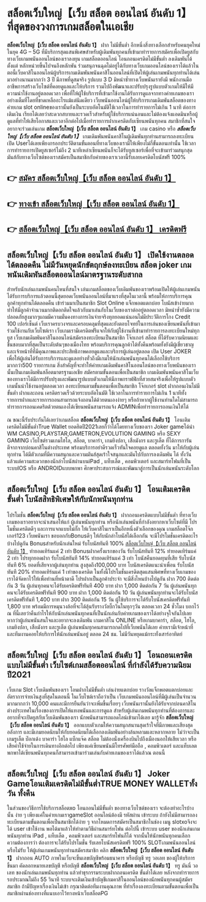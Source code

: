 # สล็อตเว็บใหญ่【เว็บ สล็อต ออนไลน์ อันดับ 1】  ที่สุดของวงการเกมสล็อตในเอเชีย

**สล็อตเว็บใหญ่【เว็บ สล็อต ออนไลน์ อันดับ 1】** ฝาก ไม่มีขั้นต่ำ  อีกหนึ่งสิ่งทางเลือกสำหรับคนยุคใหม่ในยุค 4G – 5G ที่มีบริการสุดแสนพิเศษสำหรับผู้เดิมพันทุกคนที่เข้ามาทำรายการสมัครเพื่อเปิดยูสกับทางเว็บเกมพนันออนไลน์ของเราลงทุน เกมสล็อตออนไลน์ โอนถอนเครดิตไม่มีขั้นต่ำ ลงเดิมพันได้ตั้งแต่ หลักหน่วยขึ้นไปจนถึงหลักพัน ร่วมสนุกจนฉุดไม่อยู่ได้กับทางเว็บเกมออนไลน์ของเราได้แล้วในตอนี้เว็บคาสิโนออนไลน์ผู้บริการเกมเดิมพันพนันคาสิโนออนไลน์ที่เปิดให้ผู้เล่นเกมพนันทุกท่านได้เล่นมาอย่างนานมากกว่า 3 ปี มีภาพที่ดูสมจริง รูปแบบ 3 D
มิหนำซ้ำทางเว็บพนันเรายังมี พนักงานมืออาชีพการสร้างเว็บไซต์ที่คอยดูแลและให้บริการ  รวมไปถึงพัฒนาและปรับปรุงรูปแบบตัวเกมให้มีให้มีความน่าใช้งานอยู่ตลอดเวลา เพื่อที่ให้ผู้ใช้บริการที่เข้ามาใช้งานได้รับการดูแลจากทางค่ายเกมของเราอย่างเต็มที่โดยที่ขาดเหลืออะไรแม้แต่นิดเดียว เว็บพนันออนไลน์ผู้ให้บริการเกมเดิมพันสล็อตของทางค่ายเกม slot onlineของเรานั้นยังเป็นระบบอัตโนมัติใช้เวลาในการทำรายการไม่เกิน 1 นาที ต่อการเติมเงิน เรียกได้เลยว่าสะดวกสบายและรวดเร็วสำหรับผู้ใช้บริการแน่นอนและไม่ต้องแจ้งแอดมินหรือผู้ดูแลที่ทำให้เสียโอกาสและเวลาอีกต่อไปเมื่อทำรายการฝากเครดิตกับเซียนพนันทุกคน
สมาชิกที่สนใจอยากจะร่วมเล่นเกม **สล็อตเว็บใหญ่【เว็บ สล็อต ออนไลน์ อันดับ 1】** เกม casino  หรือ ***สล็อตเว็บใหญ่【เว็บ สล็อต ออนไลน์ อันดับ 1】*** เกมเดิมพันพนันคาสิโนผู้เดิมพันทุกท่านสามารถลงทะเบียนเปิด Userได้เลยเพียงกรอกประวัติตามขั้นตอนที่ทางเว็บของเรามีให้เพียงไม่กี่ขั้นตอนเท่านั้น ใช้เวลาการทำรายการเปิดยูสเซอร์ไม่ถึง 2 นาทีเหล่าเซียนพนันก็จะได้รับยูสเซอร์เพื่อที่จะเข้ามาร่วมสนุกสุดมันส์กับทางเว็บไซต์ของเราสมัครเป็นสมาชิกกับค่ายของเราเวลานี้รับเลยเครดิตโบนัสฟรี 100%

## 👉 [สมัคร สล็อตเว็บใหญ่【เว็บ สล็อต ออนไลน์ อันดับ 1】](https://archa888.com/)
## 👉 [ทางเข้า สล็อตเว็บใหญ่【เว็บ สล็อต ออนไลน์ อันดับ 1】](https://archa888.com/)
## 👉 [สล็อตเว็บใหญ่【เว็บ สล็อต ออนไลน์ อันดับ 1】 เครดิตฟรี](https://archa888.com/)

## สล็อตเว็บใหญ่【เว็บ สล็อต ออนไลน์ อันดับ 1】 เปิดใช้งานตลอด ได้ตลอดคืน ไม่มีวันหยุดนักขัตฤกษ์ลงทะเบียน สล็อต joker เกมพนันเดิมพันสล็อตออนไลน์มาตรฐานระดับสากล

สำหรับนักเล่นเกมพนันคนไหนที่สนใจ เล่นเกมสล็อตของเว็บเดิมพันของเราพร้อมเปิดให้ผู้เล่นเกมพนันได้รับการบริการแล้วตอนนี้สุดยอดเว็บพนันออนไลน์ที่มาแรงที่สุดในเวลานี้ พร้อมให้การบริการคุณลูกค้าทุกท่านได้ตลอดคืน เข้าร่วมมาเป็นสมาชิก Slot Online แจ็กพอตแตกบ่อย โบนัสเข้าง่ายมาก ทำให้มีลูกค้าจำนวนมากติดอกติดใจแล้วกับมาเล่นกับในเว็บของเราต่ออยู่ตลอดเวลา มิหนำซ้ำยังมีความปลอดภัยสูงมากๆแถมมีความมั่นคงทางการเงินจ่ายจริงทุกยอดแน่นอนไม่มีประวัติการโกง Credit 100 เปอร์เซ็นต์ เว็บเราครบวงจรและครอบคลุมที่สุดและยังตอบโจทย์ในการเล่นของเซียนพนันที่เข้ามาร่วมใช้งานกับเว็บไซต์เรา
เว็บเกมเรามีเครดิตฟรีแจกให้กับผู้ใช้งานที่เข้ามาทำรายการลงทะเบียนใหม่ทุกยูส เว็บเกมเดิมพันคาสิโนออนไลน์สมัครลงทะเบียนเป็นสมาชิก โจ๊กเกอร์ สล็อต ที่ได้รับความนิยมและชื่นชอบมากที่สุดเป็นระดับต้นๆของเมืองไทย พร้อมบริการคุณลูกค้าได้ทั้งคืนพร้อมทั้งยังมีผู้เชี่ยวชาญและเจ้าหน้าที่ที่มีคุณภาพและประสิทธิภาพคอยดูแลและบริการผู้เล่นอยู่ตลอด เปิด User JOKER เพื่อให้ผู้เล่นได้รับการบริการและดูแลอย่างทั่วถึงมีเกมให้นักเล่นพนันทุกคนได้เลือกใช้บริการมากกว่า500 รายการเกม
สิ่งสำคัญที่จะทำให้ค่ายเกมเดิมพันคาสิโนออนไลน์ของทางเว็บพนันของเรานั้นเป็นเกมเดิมพันสล็อตมาตรฐานเอเชีย สมัครตามขั้นตอนเพื่อเป็นสมาชิก  เกมเดิมพันพนันคาสิโนเว็บของทางเราได้มีการปรับปรุงและพัฒนารูปแบบตัวเกมให้มีภาพกราฟฟิกที่สวยสมจริงเพื่อให้รูปแบบตัวเกมนั้นน่าใช้งานอยู่ตลอดเวลา ลงทะเบียนตามขั้นตอนเพื่อเป็นสมาชิก โจ๊กเกอร์ slot ฝากถอนเงินไม่มีขั้นต่ำ ฝากและถอน เครดิตรวดเร็วด้วยระบบอัตโนมัติ ใช้เวลาในการทำรายการไม่เกิน 1 นาทีทั้งรายการฝากและรายการถอนสามารถแจ้งถอนได้ด้วยตนเองง่ายๆ หรือถ้าหากผู้ใช้งานท่านใดไม่สามารถทำรายการถอนเคดริตด้วยตนเองได้เซียนพนันสามารถแจ้ง ADMINเพื่อทำรายการถอนเงินให้ได้

ณ ขณะนี้รับประกันได้เลยว่าเกมสล็อต **สล็อตเว็บใหญ่【เว็บ สล็อต ออนไลน์ อันดับ 1】** โอนเติมเครดิตไม่มีขั้นต่ำTrue Wallet ยอดฮิตปี2021เลยก็ว่าได้โดยทางเว็บของเรา Joker gameได้นำ  WM CASINO,PLAYSTAR,GAMETRON,EVOLUTION GAMING หรือ SEXY GAMING เว็บไซต์รวมเกมไฮโล, สล็อต, บาคาร่า, เกมยิงปลา, เสือมังกร และรูเล็ต ที่ได้การการันตีจากจากบ่อนคาสิโนต่างประเทศ พร้อมบริการอย่าดีรวดเร็วทันใจคอยดูแล ตลอดทั้งวัน มาให้กับผู้เล่นทุกท่าน ได้มีตัวเกมที่มีความสนุกและความมันส์สุดเร้าใจสนุกและมันไปกับการลงเดิมพัน ได้ ทั้งวัน แล้วแต่ความสะดวกของนักล่าโบนัสผ่านบนiPad , แท็บเล็ต , คอมพิวเตอร์ และสมาร์ทโฟนที่เป็นระบบIOS หรือ ANDROIDแบบพกพา ศึกษาประสบการณ์และพัฒนาสู่การเป็นนักเล่นพนันระดับโลก

## สล็อตเว็บใหญ่【เว็บ สล็อต ออนไลน์ อันดับ 1】 โอนเติมเครดิต ขั้นต่ำ โบนัสสิทธิพิเศษให้กับนักพนันทุกท่าน

โปรโมชั่น **สล็อตเว็บใหญ่【เว็บ สล็อต ออนไลน์ อันดับ 1】** ฝากถอนเครดิตแบบไม่มีขั้นต่ำ ที่ทางเว็บเกมของเราอยากจะนำเสนอให้แก่  ผู้เล่นพนันทุกท่าน หรือนักเล่นพนันที่กำลังอยากหาเว็บไซต์ที่มี โปรโมชั่นเครดิตดีๆ และการแจกแบบไม่กั๊ก ให้เว็บคาสิโนเราเป็นอีกหนึ่งตัวเลือกของคุณ เกมสล็อตโจ๊กเกอร์123 เว็บพนันเรา ขอบอกกับBonusดีๆ ให้กับนักล่าโบนัสได้เลือกกัน จะมีโปรโมชั่นเครดิตอะไรบ้างไปดูกัน
Bonusสำหรับนักเล่นใหม่ รับโบนัสทันที 100% [สล็อตเว็บใหญ่【เว็บ สล็อต ออนไลน์ อันดับ 1】](https://archa888.com/) ทำยอดเทิร์นแค่ 2 เท่า
Bonusฝากครั้งแรกของวัน รับโบนัสทันที 12% ทำยอดเทิร์นแค่ 2 เท่า
โปรทุกยอดฝาก รับโบนัสทันที 14% ทำยอดเทิร์นแค่ 3 เท่า
โบนัสคืนยอดทุนที่เสีย รับโบนัสทันที 6% ยอดที่เสียจากผู้เล่นทุกท่าน สูงสุดถึง100,000 บาท
โบนัสเครดิตแนะนำเพื่อน รับโบนัสทันที 20% ทำยอดเทิร์นแค่ 1 เท่าของเครดิต
ในทั้งนี้โปรโมชั่นเครดิตสุดแสนพิศษที่ทางเว็บเกมของเราได้จัดหาไว้ให้เพื่อท่านที่หน้าตาดี โปรฝากเป็นลูกค้าประจำ จะมีสิ่งไหนบ้างไปดูกัน
ฝาก 700 ติดต่อกัน 3 วัน ผู้เล่นทุกคนจะได้รับเครดิตฟรีทันที 400 บาท
ฝาก 1,000 ติดต่อกัน 7 วัน ผู้เล่นพนันทุกคนจะได้รับเครดิตฟรีทันที 900 บาท
ฝาก 1,000 ติดต่อกัน 10 วัน ผู้เล่นพนันทุกท่านจะได้รับโบนัสเครดิตฟรีทันที 1,400 บาท
ฝาก 300 ติดต่อกัน 15 วัน ผู้ใช้บริการจะได้รับโบนัสเครดิตฟรีทันที 1,800 บาท
พร้อมมีการหมุนวงล้อที่จะได้ลุ้นรับรางวัลบิ๊กวินในทุกๆวัน ตลอดเวลา 24 ชั่วโมง บอกไว้ ณ ที่นี้เลยว่าคืนกำไรให้กับนักเล่นพนันทุกคนที่เป็นนักเล่นกับค่ายเกมของเราได้อย่างจุใจกันไปเลย หากว่าผู้เล่นพนันสนใจและอยากจะลงเดิมพัน เกมคาสิโน ONLINE หรือเกมบาคาร่า, สล็อต, ไฮโล, เกมยิงปลา, เสือมังกร และรูเล็ต ผู้เล่นพนันทุกคนสามารถกดไปที่เว็บพนันได้เลย ค่ายเรามีเจ้าหน้าที่และทีมงานคอยให้บริการให้นักเล่นพนันอยู่ ตลอด 24 ชม. ไม่มีวันหยุดแม้กระทั่งเสาร์อาทิตย์

## สล็อตเว็บใหญ่【เว็บ สล็อต ออนไลน์ อันดับ 1】 โอนถอนเครดิต แบบไม่มีขั้นต่ำ  เว็บไซต์เกมสล็อตออนไลน์ ที่กำลังได้รับความนิยมปี2021

เว็บเกม Slot เว็บเดิมพันของเรา โอนฝากไม่มีขั้นต่ำ เล่นง่ายแตกบ่อย รางวัลแจ็กพอตแตกบ่อยและอัตราการจ่ายเงินสูงที่สุดในตอนนี้ ในเว็บไซต์เราถือว่าเป็น เว็บเกมพนันออนไลน์ที่มีผู้เล่นเป็นจำนวนมากมากกว่า 10,000 คนและมีการยืนยันว่าจะเพิ่มขึ้นเรื่อยๆ เว็บพนันเรานั้นยังได้รับจากบ่อนคาสิโนต่างประเทศในเรื่องของการเปิดให้แทงพนันและการดูแล สำหรับผู้เล่นเกมพนันทุกท่านที่ต้องการและอยากที่จะเปิดยูสกับเว็บเดิมพันของเรา นักพนันสามารถแอดไลน์เข้ามาได้เลย
	มารู้จัก **สล็อตเว็บใหญ่【เว็บ สล็อต ออนไลน์ อันดับ 1】** ออกแบบตัวเกมให้ความสนุกสนานสุดเร้าใจที่มีภาพและเสียงสุดอลังการ และมีเกมยอดนิยมให้กับยอดนิยมได้เลือกลงเดิมพันอย่างล้นหลามและหลากหลาย  ไม่ว่าจะเป็นเกมรูเล็ต  ป๊อกเด้ง บาคาร่า ไฮโล แบ็กแจ๊ค สล็อต ไม่ต้องนั่งเครื่องบินไปถึงเมืองนอกให้เสียเวลา หรือเสียค่าใช้จ่ายในการเดินทางอีกต่อไป เพียงแค่เซียนพนันมีโทรศัพท์มือถือ , คอมพิวเตอร์ และแท็บเลตพกพาได้เซียนพนันทุกคนก็สามารถเข้ามาร่วมเล่นกับค่ายเกมของเราได้แล้วณ ตอนนี้

## สล็อตเว็บใหญ่【เว็บ สล็อต ออนไลน์ อันดับ 1】 Joker Gameโอนเติมเครดิตไม่มีขั้นต่ำTRUE MONEY WALLETทั้งวัน ทั้งคืน

ในส่วนของวิธีการใช้บริการสล็อตxo โอนถอนไม่มีขั้นต่ำ ของทางเว็บไซต์ของเรา จะต้องทำอะไรบ้างนั้น ง่าย ๆ เพียงแค่ในค่ายเกมเราgameSlot ออนไลน์ต้องมี รหัสผ่าน เข้าระบบ ถ้ายังไม่มีสามารถลงทะเบียนตามขั้นตอนเพื่อเป็นสมาชิกได้ง่าย ๆ จากโหมดการสมัครเป็นสมาชิกในช่อง เมนู slotxoจึงจะได้ user เข้าใช้งาน พอได้มาแล้วให้ทำตามวิธีผ่านสมาร์ทโฟน ต่อไปนี้
เข้าระบบ user  ของนักเล่นเกมพนันทุกท่าน iPad , แท็บเล็ต , คอมพิวเตอร์ และสมาร์ทโฟนก็ได้
จากนั้นให้นักพนันทุกคนเลือกความต้องการว่า ต้องการจะได้รับโปรโมชั่น รับเลยโบนัสเครดิตฟรี 100% SLOTเกมพนันออนไลน์หรือไม่รับ
ให้ผู้เล่นเกมพนันทุกท่านสมัครสมาชิก คลิก **สล็อตเว็บใหญ่【เว็บ สล็อต ออนไลน์ อันดับ 1】** ฝากถอน AUTO ภาพในเว็บจะขึ้นเลขบัญชีพร้อมธนาคาร หรือบัญชี ทรู วอเลท ของผู้ให้บริการขึ้นมา
คัดลอกหมายเลขบัญชี หรือบัญชี **สล็อตเว็บใหญ่【เว็บ สล็อต ออนไลน์ อันดับ 1】** ทรู มันนี่ วอเลท ของนักเล่นเกมพนันทุกท่าน แล้วทำธุรกรรมระบบฝากถอนเครดิต ขั้นต่ำได้เลย
หลังจากทำรายการ รอประมาณไม่ถึง 55 วินาที ระบบจะเติมเงินเข้าบัญชีเกมคาสิโนออนไลน์ของนักพนันทุกคนผู้สมัครสมาชิก
ถ้ามีปัญหาเรื่องเงินไม่เข้า กรุณาติดต่อทีมงานคุณภาพ ที่ทำเรื่องลงทะเบียนตามขั้นตอนเพื่อเป็นสมาชิกผ่านช่องทางที่แนบเอาไว้ทางหน้าเว็บสล็อตPG



